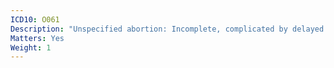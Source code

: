 ```yaml
---
ICD10: O061
Description: "Unspecified abortion: Incomplete, complicated by delayed or excessive haemorrhage"
Matters: Yes
Weight: 1
---
```

